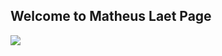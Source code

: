 ## Welcome to Matheus Laet Page

<img src="/github/commits-since/:matheus-laet/:matheus-laet/:1.0/:matheus_laet*/">
